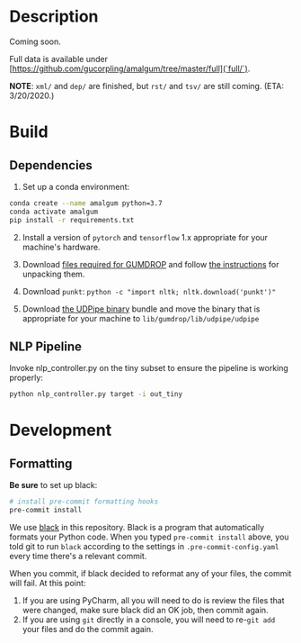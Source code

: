 # Description
Coming soon. 

Full data is available under [https://github.com/gucorpling/amalgum/tree/master/full](`full/`). 

**NOTE**: `xml/` and `dep/` are finished, but `rst/` and `tsv/` are still coming. (ETA: 3/20/2020.) 

# Build
## Dependencies
1. Set up a conda environment:

```sh
conda create --name amalgum python=3.7
conda activate amalgum
pip install -r requirements.txt
```

2. Install a version of `pytorch` and `tensorflow` 1.x appropriate for your machine's hardware.

3. Download [files required for GUMDROP](https://corpling.uis.georgetown.edu/amir/gumdrop/) and follow
[the instructions](https://corpling.uis.georgetown.edu/amir/gumdrop/README.md) for unpacking them.

4. Download `punkt`: `python -c "import nltk; nltk.download('punkt')"`

5. Download [the UDPipe binary](https://github.com/ufal/udpipe/releases/download/v1.2.0/udpipe-1.2.0-bin.zip) bundle and move the binary that is appropriate for your machine to `lib/gumdrop/lib/udpipe/udpipe`

## NLP Pipeline
Invoke nlp_controller.py on the tiny subset to ensure the pipeline is working properly:

```bash
python nlp_controller.py target -i out_tiny
```

# Development

## Formatting
**Be sure** to set up black:

```sh
# install pre-commit formatting hooks
pre-commit install
```

We use [black](https://github.com/psf/black) in this repository. Black is a program that automatically formats your Python code. When you typed `pre-commit install` above, you told git to run `black` according to the settings in `.pre-commit-config.yaml` every time there's a relevant commit.

When you commit, if black decided to reformat any of your files, the commit will fail. At this point:
1. If you are using PyCharm, all you will need to do is review the files that were changed, make sure black did an OK job, then commit again.
2. If you are using `git` directly in a console, you will need to re-`git add` your files and do the commit again.
